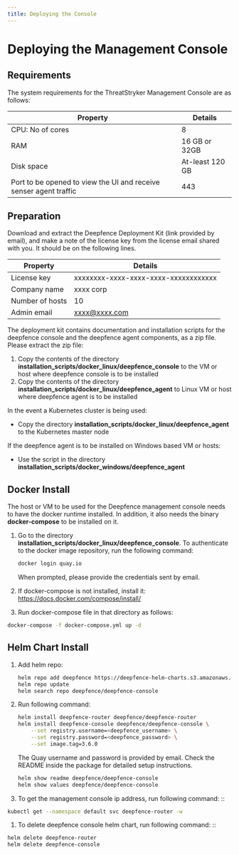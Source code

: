 ```yaml
---
title: Deploying the Console
---
```


# Deploying the Management Console


## Requirements


The system requirements for the ThreatStryker Management Console are as follows:

| Property | Details |
| ----- | ----- |
| CPU: No of cores | 8 |
| RAM | 16 GB or 32GB |
| Disk space | At-least 120 GB |
| Port to be opened to view the UI and receive senser agent traffic | 443 |

## Preparation

Download and extract the Deepfence Deployment Kit (link provided by email), and make a note of the license key from
the license email shared with you. It should be on the following lines.

| Property | Details |
| ----- | ----- |
| License key | xxxxxxxx-xxxx-xxxx-xxxx-xxxxxxxxxxxx |
| Company name | xxxx corp |         
| Number of hosts | 10 |  
| Admin email | xxxx@xxxx.com |             


The deployment kit contains documentation and installation scripts for the deepfence console
and the deepfence agent components, as a zip file. Please extract the zip file:

1. Copy the contents of the directory **installation_scripts/docker_linux/deepfence_console** to the VM or
host where deepfence console is to be installed
1. Copy the contents of the directory
**installation_scripts/docker_linux/deepfence_agent** to Linux VM or host where deepfence
agent is to be installed

In the event a Kubernetes cluster is being used:

 * Copy the directory
**installation_scripts/docker_linux/deepfence_agent** to the Kubernetes master node

If the deepfence agent is to be installed on Windows based VM or hosts:

 * Use the script in
the directory **installation_scripts/docker_windows/deepfence_agent**

## Docker Install

The host or VM to be used for the Deepfence management console needs to have the docker runtime installed. In addition, it also needs the binary **docker-compose** to be installed on it.

1. Go to the directory **installation_scripts/docker_linux/deepfence_console**.  To authenticate to the docker image repository, run the following command:

   ```bash
   docker login quay.io
   ```

   When prompted, please provide the credentials sent by email.

1.  If docker-compose is not installed, install it: https://docs.docker.com/compose/install/

1.  Run docker-compose file in that directory as follows:

   ```bash
   docker-compose -f docker-compose.yml up -d
   ```


Helm Chart Install
---------------------------------------


1. Add helm repo:

   ```bash
   helm repo add deepfence https://deepfence-helm-charts.s3.amazonaws.com/enterprise
   helm repo update
   helm search repo deepfence/deepfence-console
   ```

1. Run following command:

   ```bash
   helm install deepfence-router deepfence/deepfence-router
   helm install deepfence-console deepfence/deepfence-console \
       --set registry.username=<deepfence_username> \
       --set registry.password=<deepfence_password> \
       --set image.tag=3.6.0
   ```

   The Quay username and password is provided by email. Check the README inside the package for detailed setup instructions.

   ```bash
   helm show readme deepfence/deepfence-console
   helm show values deepfence/deepfence-console
   ```

1.  To get the management console ip address, run following command: ::

   ```bash
   kubectl get --namespace default svc deepfence-router -w
   ```

1.  To delete deepfence console helm chart, run following command: ::

   ```bash
   helm delete deepfence-router
   helm delete deepfence-console
   ```